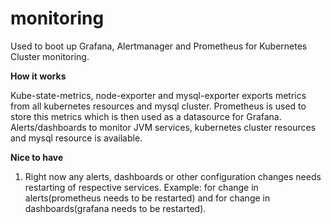 # monitoring

Used to boot up Grafana, Alertmanager and Prometheus for Kubernetes Cluster monitoring.

**How it works**

Kube-state-metrics, node-exporter and mysql-exporter exports metrics from all kubernetes resources and mysql cluster.
Prometheus is used to store this metrics which is then used as a datasource for Grafana.
Alerts/dashboards to monitor JVM services, kubernetes cluster resources and mysql resource is available.

**Nice to have**

1. Right now any alerts, dashboards or other configuration changes needs restarting of respective services. 
   Example: for change in alerts(prometheus needs to be restarted) and for change in dashboards(grafana needs to be restarted).
